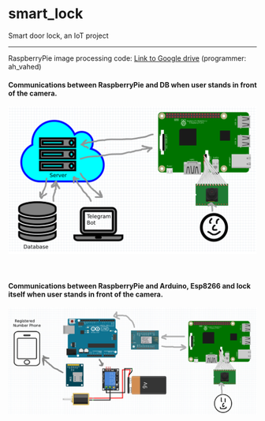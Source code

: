 # smart_lock
Smart door lock, an IoT project

---
RaspberryPie image processing code: [Link to Google drive](https://drive.google.com/drive/folders/1c-gNpFKNy3-2BsFqZvMNssiIvMIoAko9?usp=sharing) (programmer: ah_vahed)

<h4>Communications between RaspberryPie and DB when user stands in front of the camera.</h4>
<img src="./circuits/rasp_db.png"/>
</br></br></br>

<h4>Communications between RaspberryPie and Arduino, Esp8266 and lock itself when user stands in front of the camera.</h4>
<img src="./circuits/rasp_ardu.png"/>